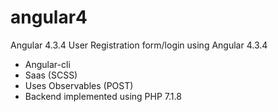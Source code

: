 # angular4
Angular 4.3.4
User Registration form/login using Angular 4.3.4
  - Angular-cli
  - Saas (SCSS)
  - Uses Observables (POST)
  - Backend implemented using PHP 7.1.8
